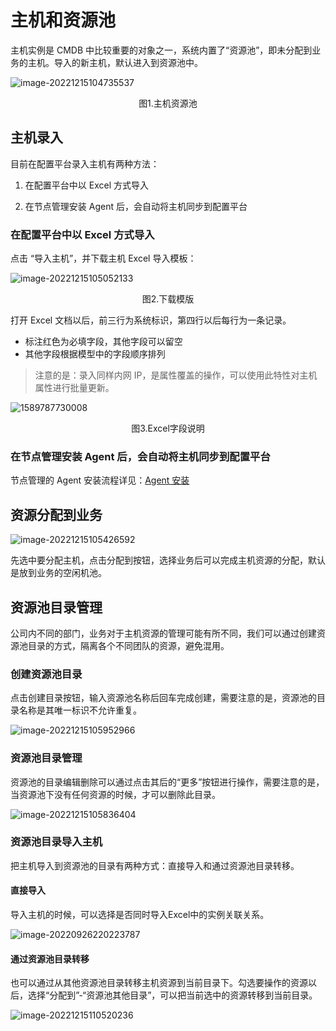 # 主机和资源池

主机实例是 CMDB 中比较重要的对象之一，系统内置了“资源池”，即未分配到业务的主机。导入的新主机，默认进入到资源池中。

![image-20221215104735537](media/image-20221215104735537.png)
<center>图1.主机资源池</center>

## 主机录入

目前在配置平台录入主机有两种方法：

1. 在配置平台中以 Excel 方式导入

2. 在节点管理安装 Agent 后，会自动将主机同步到配置平台

### 在配置平台中以 Excel 方式导入

点击 “导入主机”，并下载主机 Excel 导入模板：

![image-20221215105052133](media/image-20221215105052133.png)
<center>图2.下载模版</center>

打开 Excel 文档以后，前三行为系统标识，第四行以后每行为一条记录。

- 标注红色为必填字段，其他字段可以留空
- 其他字段根据模型中的字段顺序排列

> 注意的是：录入同样内网 IP，是属性覆盖的操作，可以使用此特性对主机属性进行批量更新。

![1589787730008](../media/1589787730008.png)
<center>图3.Excel字段说明</center>

### 在节点管理安装 Agent 后，会自动将主机同步到配置平台

节点管理的 Agent 安装流程详见：[Agent 安装](../../../../NodeMan/2.2/UserGuide/Feature/Agent.md)

## 资源分配到业务

![image-20221215105426592](media/image-20221215105426592.png)

先选中要分配主机，点击分配到按钮，选择业务后可以完成主机资源的分配，默认是放到业务的空闲机池。


## 资源池目录管理

公司内不同的部门，业务对于主机资源的管理可能有所不同，我们可以通过创建资源池目录的方式，隔离各个不同团队的资源，避免混用。

###  创建资源池目录

点击创建目录按钮，输入资源池名称后回车完成创建，需要注意的是，资源池的目录名称是其唯一标识不允许重复。

![image-20221215105952966](media/image-20221215105952966.png)

### 资源池目录管理

资源池的目录编辑删除可以通过点击其后的“更多”按钮进行操作，需要注意的是，当资源池下没有任何资源的时候，才可以删除此目录。

![image-20221215105836404](media/image-20221215105836404.png)

### 资源池目录导入主机

把主机导入到资源池的目录有两种方式：直接导入和通过资源池目录转移。

#### 直接导入

导入主机的时候，可以选择是否同时导入Excel中的实例关联关系。

![image-20220926220223787](media/image-20220926220223787.png)

#### 通过资源池目录转移

也可以通过从其他资源池目录转移主机资源到当前目录下。勾选要操作的资源以后，选择“分配到”-“资源池其他目录”，可以把当前选中的资源转移到当前目录。

![image-20221215110520236](media/image-20221215110520236.png)